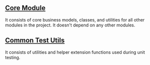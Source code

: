 ## [Core Module](https://github.com/kasem-sm/SlimeKT/tree/dev/core)

It consists of core business models, classes, and utilities for all other modules in the project. It doesn't depend on any other modules.

## [Common Test Utils](https://github.com/kasem-sm/SlimeKT/tree/dev/common-test-utils)

It consists of utilities and helper extension functions used during unit testing. 